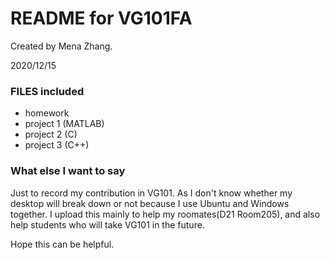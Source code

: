 # README for VG101FA

Created by Mena Zhang.

2020/12/15



### FILES included

- homework
- project 1 (MATLAB)
- project 2 (C)
- project 3 (C++)



### What else I want to say

Just to record my contribution in VG101. As I don't know whether my desktop will break down or not because I use Ubuntu and Windows together. I upload this mainly to help my roomates(D21 Room205), and also help students who will take VG101 in the future.

Hope this can be helpful.